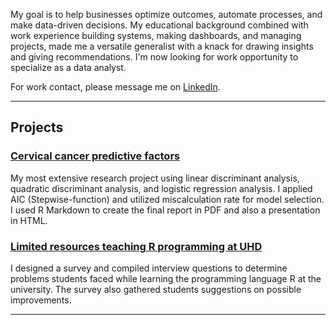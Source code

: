 My goal is to help businesses optimize outcomes, automate processes, and make data-driven decisions. My educational background combined with work experience building systems, making dashboards, and managing projects, made me a versatile generalist with a knack for drawing insights and giving recommendations. I'm now looking for work opportunity to specialize as a data analyst.

For work contact, please message me on [LinkedIn](https://www.linkedin.com/in/maiqha/). 

---

## Projects

### [Cervical cancer predictive factors](http://maiqha.github.io/cervical-cancer-factors-with-R/)
My most extensive research project using linear discriminant analysis, quadratic discriminant analysis, and logistic regression analysis. I applied AIC (Stepwise-function) and utilized miscalculation rate for model selection. I used R Markdown to create the final report in PDF and also a presentation in HTML.

### [Limited resources teaching R programming at UHD](http://maiqha.github.io/limited-resources-teaching-r-programming-at-uhd/)
I designed a survey and compiled interview questions to determine problems students faced while learning the programming language R at the university. The survey also gathered students suggestions on possible improvements.

---
